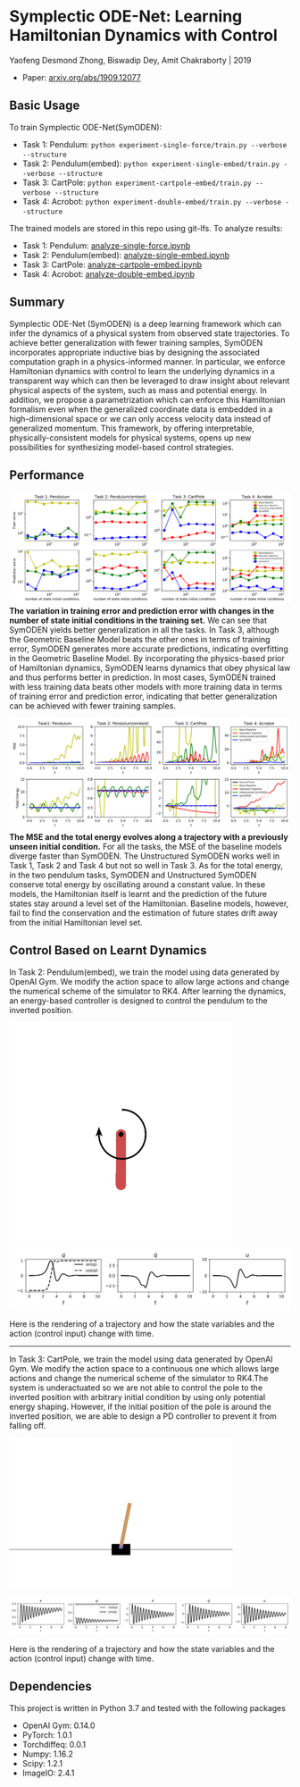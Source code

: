 # Symplectic ODE-Net: Learning Hamiltonian Dynamics with Control
Yaofeng Desmond Zhong, Biswadip Dey, Amit Chakraborty | 2019

- Paper: [arxiv.org/abs/1909.12077](https://arxiv.org/abs/1909.12077)

## Basic Usage
To train Symplectic ODE-Net(SymODEN):
- Task 1: Pendulum: `python experiment-single-force/train.py --verbose --structure`
- Task 2: Pendulum(embed): `python experiment-single-embed/train.py --verbose --structure`
- Task 3: CartPole: `python experiment-cartpole-embed/train.py --verbose --structure`
- Task 4: Acrobot: `python experiment-double-embed/train.py --verbose --structure`

The trained models are stored in this repo using git-lfs. To analyze results:
- Task 1: Pendulum: [analyze-single-force.ipynb](./analyze-single-force.ipynb)
- Task 2: Pendulum(embed): [analyze-single-embed.ipynb](./analyze-single-embed.ipynb)
- Task 3: CartPole: [analyze-cartpole-embed.ipynb](./analyze-cartpole-embed.ipynb)
- Task 4: Acrobot: [analyze-double-embed.ipynb](./analyze-double-embed.ipynb)

## Summary
Symplectic ODE-Net (SymODEN) is a deep learning framework which can infer the dynamics of a physical system from observed state trajectories. To achieve better generalization with fewer training samples, SymODEN incorporates appropriate inductive bias by designing the associated computation graph in a physics-informed manner. In particular, we enforce Hamiltonian dynamics with control to learn the underlying dynamics in a transparent way which can then be leveraged to draw insight about relevant physical aspects of the system, such as mass and potential energy. In addition, we propose a parametrization which can enforce this Hamiltonian formalism even when the generalized coordinate data is embedded in a high-dimensional space or we can only access velocity data instead of generalized momentum. This framework, by offering interpretable, physically-consistent models for physical systems, opens up new possibilities for synthesizing model-based control strategies. 

## Performance
![](./figures/fig-train-pred-loss.png)
**The variation in training error and prediction error with changes in the number of state initial conditions in the training set.**  We can see that SymODEN yields better generalization in all the tasks.  In Task 3, although the Geometric Baseline Model beats the other ones in terms of training error,  SymODEN generates more accurate predictions,  indicating overfitting in the Geometric Baseline Model.  By incorporating the physics-based prior of Hamiltonian dynamics, SymODEN learns dynamics that obey physical law and thus performs better in prediction.  In most cases, SymODEN trained with less training data beats other models with more training data in terms of training error and prediction error, indicating that better generalization can be achieved with fewer training samples.

![](./figures/fig-MSE-energy.png)
**The MSE and the total energy evolves along a trajectory with a previously unseen initial condition.** For all the tasks, the MSE of the baseline models diverge faster than SymODEN. The Unstructured SymODEN works well in Task 1, Task 2 and Task 4 but not so well in Task 3.  As for the total energy, in the two pendulum tasks, SymODEN and Unstructured SymODEN conserve total energy by oscillating around a constant value. In these models, the Hamiltonian itself is learnt and the prediction of the future states stay around a level set of the Hamiltonian. Baseline models, however, fail to find the conservation and the estimation of future states drift away from the initial Hamiltonian level set.

## Control Based on Learnt Dynamics
In Task 2: Pendulum(embed), we train the model using data generated by OpenAI Gym. We modify the action space to allow large actions and change the numerical scheme of the simulator to RK4. After learning the dynamics, an energy-based controller is designed to control the pendulum to the inverted position. 

<img src="./videos/single-embed/single-embed.gif" alt="drawing" width="400"/>
<img src="./figures/fig-embed-ctrl.png" alt="drawing" width="600"/>

Here is the rendering of a trajectory and how the state variables and the action (control input) change with time.

-------------

In Task 3: CartPole, we train the model using data generated by OpenAI Gym. We modify the action space to a continuous one which allows large actions and change the numerical scheme of the simulator to RK4.The system is underactuated so we are not able to control the pole to the inverted position with arbitrary initial condition by using only potential energy shaping. However, if the initial position of the pole is around the inverted position, we are able to design a PD controller to prevent it from falling off. 

<img src="./videos/cartpole-embed/cartpole-embed.gif" alt="drawing" width="400"/>

![](./figures/fig-cartpole-ctrl.png)

Here is the rendering of a trajectory and how the state variables and the action (control input) change with time.

## Dependencies
This project is written in Python 3.7 and tested with the following packages
- OpenAI Gym: 0.14.0
- PyTorch: 1.0.1
- Torchdiffeq: 0.0.1
- Numpy: 1.16.2
- Scipy: 1.2.1
- ImageIO: 2.4.1
